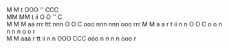  M   M          t               OOO  ''  CCC                      
 MM MM          t  ii          O   O '' C                         
 M M M  aa rrr ttt    nnn      O   O    C    ooo nnn  nnn  ooo rrr
 M   M a a r    t  ii n  n     O   O    C    o o n  n n  n o o r  
 M   M aaa r    tt ii n  n      OOO      CCC ooo n  n n  n ooo r  
                                                                  


<!---
MartinO-95/MartinO-95 is a ✨ special ✨ repository because its `README.md` (this file) appears on your GitHub profile.
You can click the Preview link to take a look at your changes.
--->
